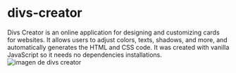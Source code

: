 # divs-creator
Divs Creator is an online application for designing and customizing cards for websites. It allows users to adjust colors, texts, shadows, and more, and automatically generates the HTML and CSS code. 
It was created with vanilla JavaScript so it needs no dependencies installations.
![imagen de divs creator]([https://cdn.pixabay.com/photo/2022/10/22/17/17/blender-7539656_960_720.jpg](https://raw.githubusercontent.com/facudam/portfolio/main/src/images/divscreator.webp)https://raw.githubusercontent.com/facudam/portfolio/main/src/images/divscreator.webp "divs creator")


